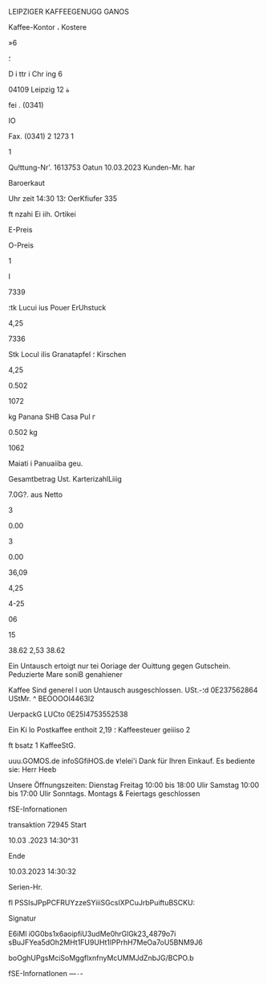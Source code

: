LEIPZIGER KAFFEEGENUGG
GANOS

Kaffee-Kontor ،  Kostere

 »6

؛

D i  ttr i Chr ing  6

04109  Leipzig
12 ة

fei .  (0341)

IO

Fax.  (0341)  2  1273 1

1

Qu!ttung-Nr'.  1613753
Oatun  10.03.2023
Kunden-Mr.  har

Baroerkaut

Uhr zeit  14:30 13؛
OerKfiufer  335

ft nzahi  Ei iih.  Ortikei

E-Preis

O-Preis

1

I

7339

؛tk
Lucui ius  Pouer  ErUhstuck

4,25

7336

 Stk
Locul iIis  Granatapfel  ؛  Kirschen

4,25

0.502

1072

kg
Panana  SHB  Casa  Pul г

0.502  kg

1062

Maiati i  Panuaiiba  geu.

Gesamtbetrag
Ust.
KarterizahlLiiig

7.0G?.  aus  Netto

3

0.00

3

0.00

36,09

4,25

4-25

06

15

38.62
2,53
38.62

Ein  Untausch  ertoigt  nur  tei  Ooriage  der  Ouittung
gegen  Gutschein.  Peduzierte  Mare  soniB  genahiener

Kaffee  Sind  generel l  uon  Untausch  ausgeschlossen.
USt.-؛d  0Ε237562864  UStMr. ^  ΒΕΟΟΟΟΙ4463Ι2

UerpackG  LUCto  0Ε25Ι4753552538

Ein  Ki lo  Postkaffee  enthoit  2,19  ؛  Kaffeesteuer
geiiiso  2

ft bsatz  1  KaffeeStG.

uuu.GOMOS.de
infoSGfiHOS.de
٧!elei'i  Dank  für  Ihren  Einkauf.
Es  bediente  sie:  Herr  Heeb

Unsere  Öffnungszeiten:
Dienstag  Freitag  10:00  bis  18:00  Ulir
Samstag  10:00  bis  17:00  Ulir
Sonntags.  Montags  &  Feiertags  geschlossen

fSE-Infornationen

transaktion  72945
Start

10.03 .2023  14:30^31

Ende

10.03.2023  14:30:32

Serien-Hr.

fl PSSIsJPpPCFRUYzzeSYiiiSGcsIXPCuJrbPuiftuBSCKU:

Signatur

E6iMl i0G0bs1x6aoipfiU3udMe0hrGlGk23„4879o7i
sBuJFYea5dOh2MHt1FU9UHt1IPPrhH7MeOa7oU5BNM9J6

boOghUPgsMciSoMggflxnfnyMcUMMJdZnbJG/BCPO.b

fSE-InfornatIonen  —٠-

